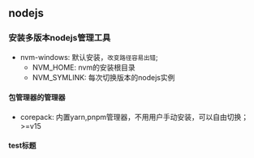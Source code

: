 ## nodejs

### 安装多版本nodejs管理工具

* nvm-windows: 默认安装，`改变路径容易出错`;
  - NVM_HOME: nvm的安装根目录
  - NVM_SYMLINK: 每次切换版本的nodejs实例


#### 包管理器的管理器

* corepack: 内置yarn,pnpm管理器，不用用户手动安装，可以自由切换；>=v15

#### test标题